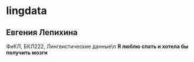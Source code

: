 # lingdata
## Евгения Лепихина
ФиКЛ, БКЛ222, Лингвистические данные\n
**Я люблю спать и хотела бы получить мозги**
